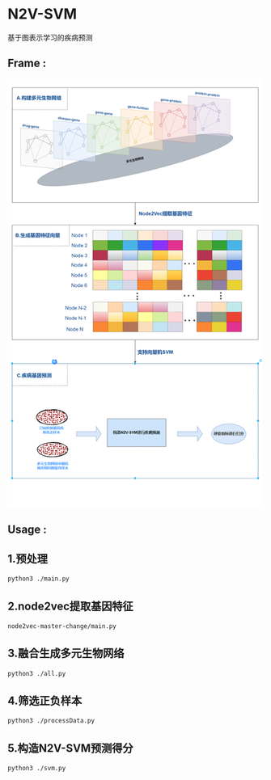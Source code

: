 # N2V-SVM
基于图表示学习的疾病预测

## Frame :

![image-20210902093628079](README/框架.png)


## Usage :
## 1.预处理
```bash
python3 ./main.py 
```
## 2.node2vec提取基因特征
```bash
node2vec-master-change/main.py
```
## 3.融合生成多元生物网络
```bash
python3 ./all.py 
```
## 4.筛选正负样本
```bash
python3 ./processData.py 
```
## 5.构造N2V-SVM预测得分
```bash
python3 ./svm.py 
```
